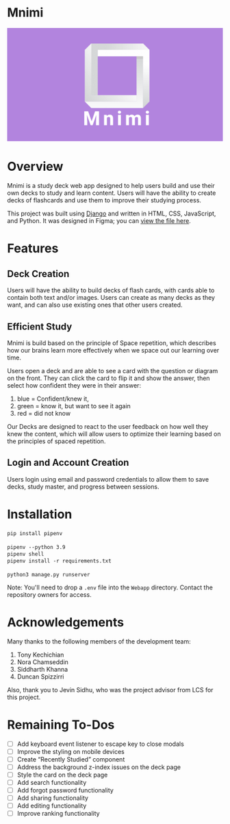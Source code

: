 # Mnimi
![Mnimi](static/img/thumbnail.png)

# Overview

Mnimi is a study deck web app designed to help users build and use their own decks to 
study and learn content. Users will have the ability to create decks of flashcards
and use them to improve their studying process.

This project was built using [Django](https://www.djangoproject.com/) and written in HTML, CSS, JavaScript, and Python. It was designed in Figma; you can [view the file here](https://www.figma.com/file/h2TqlIKCjfBfFQgyknxZFc/Official-Pod-3-Design---Prototype?node-id=213%3A1142).

# Features

## Deck Creation
Users will have the ability to build decks of flash cards, with cards able to contain
both text and/or images. Users can create as many decks as they want, and can also use
existing ones that other users created.

## Efficient Study
Mnimi is build based on the principle of Space repetition, which describes how our 
brains learn more effectively when we space out our learning over time.

Users open a deck and are able to see a card with the question or diagram on the front.
They can click the card to flip it and show the answer, then select how confident they
were in their answer:
1. blue = Confident/knew it, 
2. green = know it, but want to see it again
3. red = did not know

Our Decks are designed to react to the user feedback on how well they knew the content,
which will allow users to optimize their learning based on the principles of spaced 
repetition. 

## Login and Account Creation
Users login using email and password credentials to allow them to save decks, study master,
and progress between sessions.

# Installation

```
pip install pipenv

pipenv --python 3.9
pipenv shell
pipenv install -r requirements.txt

python3 manage.py runserver
```

Note: You'll need to drop a `.env` file into the `Webapp` directory. Contact the repository owners for access.

# Acknowledgements

Many thanks to the following members of the development team:

1. Tony Kechichian
2. Nora Chamseddin
3. Siddharth Khanna
4. Duncan Spizzirri

Also, thank you to Jevin Sidhu, who was the project advisor from LCS for this project.

# Remaining To-Dos
- [ ] Add keyboard event listener to escape key to close modals
- [ ] Improve the styling on mobile devices
- [ ] Create “Recently Studied” component
- [ ] Address the background z-index issues on the deck page
- [ ] Style the card on the deck page
- [ ] Add search functionality
- [ ] Add forgot password functionality
- [ ] Add sharing functionality
- [ ] Add editing functionality
- [ ] Improve ranking functionality
